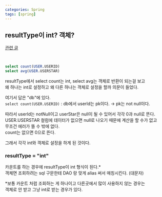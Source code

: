 ```yaml
---
categories: Spring
tags: [spring]
---
```

         
## resultType이 int? 객체?
[관련 글](https://haedal-uni.github.io/spring/2022/07/27/DAO%EC%99%80-MyBatis.html)             
               
<br>

```sql
select count(USER.USERID)
select avg(USER.USERSTAR)
```
resultType에서 select count는 int, select avg는 객체로 반환이 되는걸 보고                       
왜 하나는 int로 설정하고 왜 다른 하나는 객체로 설정을 할까 의문이 들었다.                       
                       
여기서 답은 "db"에 있다.                                              
`select count(USER.USERID)` : db에서 userId는 pk이다. → pk는 not null이다.                       

따라서 userId는 notNull이고 userStar은 null이 될 수 있어서 각각 0과 null로 뜬다.                        
USER.USERSTAR 컬럼에 데이터가 없으면 null로 나오기 때문에 계산을 할 수가 없고              
무조건 에러가 뜰 수 밖에 없다.                        
count는 없으면 0으로 뜬다.                       

그래서 각각 int와 객체로 설정을 하게 된 것이다.                       


### resultType = "int"            
카운트를 하는 경우에 resultType이 int 형식이 된다.*                    
객체면 조회하려는 sql 구문한테 DAO 랑 맞게 alias 써서 매칭시킨다. (대문자)                   
                   
*보통 카운트 처럼 조회하는 게 하나이고 다른곳에서 많이 사용하지 않는 경우는             
객체로 안 받고 그냥 int로 받는 경우가 있다.